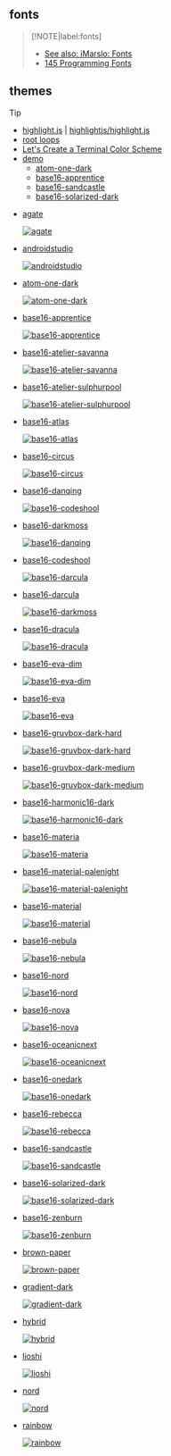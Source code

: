 
## fonts

> [!NOTE|label:fonts]
> - [See also: iMarslo: Fonts](../fonts.md)
> - [145 Programming Fonts](https://www.programmingfonts.org/)

## themes

> [!TIP]
> - [highlight.js](https://highlightjs.org/) | [highlightjs/highlight.js](https://github.com/highlightjs/highlight.js)
> - [root loops](https://rootloops.sh/)
> - [Let's Create a Terminal Color Scheme](https://hamvocke.com/blog/lets-create-a-terminal-color-scheme/)
> - [demo](https://highlightjs.org/demo)
>   - [atom-one-dark](https://highlightjs.org/demo#lang=bash&v=1&theme=atom-one-dark&code=IyEvdXNyL2Jpbi9lbnYgYmFzaAojIHNoZWxsY2hlY2sgc291cmNlPS9kZXYvbnVsbAoKd2hpbGUgW1sgJCMgLWd0IDAgXV07IGRvCiAgY2FzZSAiJDEiIGluCiAgICAtciB8IC0tcmVtb3RlLWxvZyApIHJsb2c9J3RydWUnOyBzaGlmdCA7OwogIGVzYWMKZG9uZQoKZ2RpZmY9JChnaXQgLS1uby1wYWdlciDEFiAtLXN0YcQXcmVsYXRpdmUgfCBoZWFkIC1uLTEpCmF3ayAnRk5SPT1OUiB7IGs9JDE7ICQxPSIiOyBtYXBba109JDA7IG5leHQgfSB7IHByaW50ICQwxR0kMl0gfScgXOUAvDwoZWNobyAt5ADSe%2BUAkn0iKSA85QCV5ACDdXMgLXNiKQojIHwgY29sdW1uIC10IC1zICd8JyAtb8UHfCBzZWTEQycxIHMvfCQvLycKCmlm5AE%2BLXrLWOUBQ3RoZeQBNmJyYW5jaOcA%2FnJldi1wYXJzZSAtLWFiYsQPcmVmIEhFQUQp5AE06ACiXG4kKGMgV2RpKX5%2BPiQoYykgxBBZaSkke8ZQfckVxCU6xQ4iCiAg7wFj5AGjLS1jb2xvciAtLWdyYXBoIC0tcHJldHR5PXRmb3JtYXQ6JyVDKDYpJWglQyhyZXNldCkgLSVDKHllbGxvdyklZMoXJXMgJUMoZ3JlZW4pKCVjcinED2JsdWUpPCVhbj7JKSfqAN5jb21t5QCTZGF0ZT3pAeQtLW1heC1jb3VudD0zCiAg5gFE5gJGID3kAUrkAlfuAUn%2FAR%2FlAR%2FmAppzL29yaWdpbi%2F%2FAS4g%2FwEw%2FwEw%2FwEw%2FwEw%2FwEw%2BwEwIO8A5iLpAOfkANRmaQpmaQoKIyB2aW06dGFic3RvcD0yOnNvZnTLDuQDqHdpZHRoPTI6ZXhwYW5kdGFiOmZpbGV0eXBlPXNo)
>   - [base16-apprentice](https://highlightjs.org/demo#lang=bash&v=1&theme=base16-apprentice&code=IyEvdXNyL2Jpbi9lbnYgYmFzaAojIHNoZWxsY2hlY2sgc291cmNlPS9kZXYvbnVsbAoKd2hpbGUgW1sgJCMgLWd0IDAgXV07IGRvCiAgY2FzZSAiJDEiIGluCiAgICAtciB8IC0tcmVtb3RlLWxvZyApIHJsb2c9J3RydWUnOyBzaGlmdCA7OwogIGVzYWMKZG9uZQoKZ2RpZmY9JChnaXQgLS1uby1wYWdlciDEFiAtLXN0YcQXcmVsYXRpdmUgfCBoZWFkIC1uLTEpCmF3ayAnRk5SPT1OUiB7IGs9JDE7ICQxPSIiOyBtYXBba109JDA7IG5leHQgfSB7IHByaW50ICQwxR0kMl0gfScgXOUAvDwoZWNobyAt5ADSe%2BUAkn0iKSA85QCV5ACDdXMgLXNiKQojIHwgY29sdW1uIC10IC1zICd8JyAtb8UHfCBzZWTEQycxIHMvfCQvLycKCmlm5AE%2BLXrLWOUBQ3RoZeQBNmJyYW5jaOcA%2FnJldi1wYXJzZSAtLWFiYsQPcmVmIEhFQUQp5AE06ACiXG4kKGMgV2RpKX5%2BPiQoYykgxBBZaSkke8ZQfckVxCU6xQ4iCiAg7wFj5AGjLS1jb2xvciAtLWdyYXBoIC0tcHJldHR5PXRmb3JtYXQ6JyVDKDYpJWglQyhyZXNldCkgLSVDKHllbGxvdyklZMoXJXMgJUMoZ3JlZW4pKCVjcinED2JsdWUpPCVhbj7JKSfqAN5jb21t5QCTZGF0ZT3pAeQtLW1heC1jb3VudD0zCiAg5gFE5gJGID3kAUrkAlfuAUn%2FAR%2FlAR%2FmAppzL29yaWdpbi%2F%2FAS4g%2FwEw%2FwEw%2FwEw%2FwEw%2FwEw%2BwEwIO8A5iLpAOfkANRmaQpmaQoKIyB2aW06dGFic3RvcD0yOnNvZnTLDuQDqHdpZHRoPTI6ZXhwYW5kdGFiOmZpbGV0eXBlPXNo)
>   - [base16-sandcastle](https://highlightjs.org/demo#lang=bash&v=1&theme=base16-sandcastle&code=IyEvdXNyL2Jpbi9lbnYgYmFzaAojIHNoZWxsY2hlY2sgc291cmNlPS9kZXYvbnVsbAoKd2hpbGUgW1sgJCMgLWd0IDAgXV07IGRvCiAgY2FzZSAiJDEiIGluCiAgICAtciB8IC0tcmVtb3RlLWxvZyApIHJsb2c9J3RydWUnOyBzaGlmdCA7OwogIGVzYWMKZG9uZQoKZ2RpZmY9JChnaXQgLS1uby1wYWdlciDEFiAtLXN0YcQXcmVsYXRpdmUgfCBoZWFkIC1uLTEpCmF3ayAnRk5SPT1OUiB7IGs9JDE7ICQxPSIiOyBtYXBba109JDA7IG5leHQgfSB7IHByaW50ICQwxR0kMl0gfScgXOUAvDwoZWNobyAt5ADSe%2BUAkn0iKSA85QCV5ACDdXMgLXNiKQojIHwgY29sdW1uIC10IC1zICd8JyAtb8UHfCBzZWTEQycxIHMvfCQvLycKCmlm5AE%2BLXrLWOUBQ3RoZeQBNmJyYW5jaOcA%2FnJldi1wYXJzZSAtLWFiYsQPcmVmIEhFQUQp5AE06ACiXG4kKGMgV2RpKX5%2BPiQoYykgxBBZaSkke8ZQfckVxCU6xA4iCiAg7wFi5AGiLS1jb2xvciAtLWdyYXBoIC0tcHJldHR5PXRmb3JtYXQ6JyVDKDYpJWglQyhyZXNldCkgLSVDKHllbGxvdyklZMoXJXMgJUMoZ3JlZW4pKCVjcinED2JsdWUpPCVhbj7JKSfqAN1jb21t5QCTZGF0ZT3pAeMtLW1heC1jb3VudD0zCiAg5gFD5gJFID3kAUnkAlbuAUj%2FAR7lAR7mAplzL29yaWdpbi%2F7AS0g5AEu%2FwEw%2FwEw%2FwEw%2FwEw%2FwEw%2BwEwIO8A5iLpAOfkANRmaQpmaQoKIyB2aW06dGFic3RvcD0yOnNvZnTLDuQDp3dpZHRoPTI6ZXhwYW5kdGFiOmZpbGV0eXBlPXNo)
>   - [base16-solarized-dark](https://highlightjs.org/demo#lang=bash&v=1&theme=base16-solarized-dark&code=IyEvdXNyL2Jpbi9lbnYgYmFzaAojIHNoZWxsY2hlY2sgc291cmNlPS9kZXYvbnVsbAoKd2hpbGUgW1sgJCMgLWd0IDAgXV07IGRvCiAgY2FzZSAiJDEiIGluCiAgICAtciB8IC0tcmVtb3RlLWxvZyApIHJsb2c9J3RydWUnOyBzaGlmdCA7OwogIGVzYWMKZG9uZQoKZ2RpZmY9JChnaXQgLS1uby1wYWdlciDEFiAtLXN0YcQXcmVsYXRpdmUgfCBoZWFkIC1uLTEpCmF3ayAnRk5SPT1OUiB7IGs9JDE7ICQxPSIiOyBtYXBba109JDA7IG5leHQgfSB7IHByaW50ICQwxR0kMl0gfScgXOUAvDwoZWNobyAt5ADSe%2BUAkn0iKSA85QCV5ACDdXMgLXNiKQojIHwgY29sdW1uIC10IC1zICd8JyAtb8UHfCBzZWTEQycxIHMvfCQvLycKCmlm5AE%2BLXrLWOUBQ3RoZeQBNmJyYW5jaOcA%2FnJldi1wYXJzZSAtLWFiYsQPcmVmIEhFQUQp5AE06ACiXG4kKGMgV2RpKX5%2BPiQoYykgxBBZaSkke8ZQfckVxCU6xA4iCiAg7wFi5AGiLS1jb2xvciAtLWdyYXBoIC0tcHJldHR5PXRmb3JtYXQ6JyVDKDYpJWglQyhyZXNldCkgLSVDKHllbGxvdyklZMoXJXMgJUMoZ3JlZW4pKCVjcinED2JsdWUpPCVhbj7JKSfqAN1jb21t5QCTZGF0ZT3pAeMtLW1heC1jb3VudD0zCiAg5gFD5gJFID3kAUnkAlbuAUj%2FAR7lAR7mAplzL29yaWdpbi%2F7AS0g5AEu%2FwEw%2FwEw%2FwEw%2FwEw%2FwEw%2BwEwIO8A5iLpAOfkANRmaQpmaQoKIyB2aW06dGFic3RvcD0yOnNvZnTLDuQDp3dpZHRoPTI6ZXhwYW5kdGFiOmZpbGV0eXBlPXNo)

- [agate](https://github.com/highlightjs/highlight.js/blob/main/src/styles/agate.css)

  [![agate](../../screenshot/tools/codetheme/hexo-agate.png)](https://marslo.github.io/ibook/screenshot/tools/codetheme/hexo-agate.png)

- [androidstudio](https://github.com/highlightjs/highlight.js/blob/main/src/styles/androidstudio.css)

  [![androidstudio](../../screenshot/tools/codetheme/hexo-androidstudio.png)](https://marslo.github.io/ibook/screenshot/tools/codetheme/hexo-androidstudio.png)

- [atom-one-dark](https://github.com/highlightjs/highlight.js/tree/main/src/styles/atom-one-dark.css)

  [![atom-one-dark](../../screenshot/tools/codetheme/hexo-atom-one-dark.png)](https://marslo.github.io/ibook/screenshot/tools/codetheme/hexo-atom-one-dark.png)

- [base16-apprentice](https://github.com/highlightjs/highlight.js/tree/main/src/styles/base16/apprentice.css)

  [![base16-apprentice](../../screenshot/tools/codetheme/hexo-base16-apprentice.png)](https://marslo.github.io/ibook/screenshot/tools/codetheme/hexo-base16-apprentice.png)

- [base16-atelier-savanna](https://github.com/highlightjs/highlight.js/tree/main/src/styles/base16/atelier-savanna.css)

  [![base16-atelier-savanna](../../screenshot/tools/codetheme/hexo-base16-atelier-savanna.png)](https://marslo.github.io/ibook/screenshot/tools/codetheme/hexo-base16-atelier-savanna.png)

- [base16-atelier-sulphurpool](https://github.com/highlightjs/highlight.js/tree/main/src/styles/base16/atelier-sulphurpool.css)

  [![base16-atelier-sulphurpool](../../screenshot/tools/codetheme/hexo-base16-atelier-sulphurpool.png)](https://marslo.github.io/ibook/screenshot/tools/codetheme/hexo-base16-atelier-sulphurpool.png)

- [base16-atlas](https://github.com/highlightjs/highlight.js/tree/main/src/styles/base16/atlas.css)

  [![base16-atlas](../../screenshot/tools/codetheme/hexo-base16-atlas.png)](https://marslo.github.io/ibook/screenshot/tools/codetheme/hexo-base16-atlas.png)

- [base16-circus](https://github.com/highlightjs/highlight.js/tree/main/src/styles/base16/circus.css)

  [![base16-circus](../../screenshot/tools/codetheme/hexo-base16-circus.png)](https://marslo.github.io/ibook/screenshot/tools/codetheme/hexo-base16-circus.png)

- [base16-danqing](https://github.com/highlightjs/highlight.js/tree/main/src/styles/base16/danqing.css)

  [![base16-codeshool](../../screenshot/tools/codetheme/hexo-base16-codeshool.png)](https://marslo.github.io/ibook/screenshot/tools/codetheme/hexo-base16-codeshool.png)

- [base16-darkmoss](https://github.com/highlightjs/highlight.js/tree/main/src/styles/base16/darkmoss.css)

  [![base16-danqing](../../screenshot/tools/codetheme/hexo-base16-danqing.png)](https://marslo.github.io/ibook/screenshot/tools/codetheme/hexo-base16-danqing.png)

- [base16-codeshool](https://github.com/highlightjs/highlight.js/tree/main/src/styles/base16/codeschool.css)

  [![base16-darcula](../../screenshot/tools/codetheme/hexo-base16-darcula.png)](https://marslo.github.io/ibook/screenshot/tools/codetheme/hexo-base16-darcula.png)

- [base16-darcula](https://github.com/highlightjs/highlight.js/tree/main/src/styles/base16/darcula.css)

  [![base16-darkmoss](../../screenshot/tools/codetheme/hexo-base16-darkmoss.png)](https://marslo.github.io/ibook/screenshot/tools/codetheme/hexo-base16-darkmoss.png)

- [base16-dracula](https://github.com/highlightjs/highlight.js/tree/main/src/styles/base16/dracula.css)

  [![base16-dracula](../../screenshot/tools/codetheme/hexo-base16-dracula.png)](https://marslo.github.io/ibook/screenshot/tools/codetheme/hexo-base16-dracula.png)

- [base16-eva-dim](https://github.com/highlightjs/highlight.js/tree/main/src/styles/base16/eve-dim.css)

  [![base16-eva-dim](../../screenshot/tools/codetheme/hexo-base16-eva-dim.png)](https://marslo.github.io/ibook/screenshot/tools/codetheme/hexo-base16-eva-dim.png)

- [base16-eva](https://github.com/highlightjs/highlight.js/tree/main/src/styles/base16/eve.css)

  [![base16-eva](../../screenshot/tools/codetheme/hexo-base16-eva.png)](https://marslo.github.io/ibook/screenshot/tools/codetheme/hexo-base16-eva.png)

- [base16-gruvbox-dark-hard](https://github.com/highlightjs/highlight.js/tree/main/src/styles/base16/gruvbox-dark-hard.css)

  [![base16-gruvbox-dark-hard](../../screenshot/tools/codetheme/hexo-base16-gruvbox-dark-hard.png)](https://marslo.github.io/ibook/screenshot/tools/codetheme/hexo-base16-gruvbox-dark-hard.png)

- [base16-gruvbox-dark-medium](https://github.com/highlightjs/highlight.js/tree/main/src/styles/base16/gruvbox-dark-medium.css)

  [![base16-gruvbox-dark-medium](../../screenshot/tools/codetheme/hexo-base16-gruvbox-dark-medium.png)](https://marslo.github.io/ibook/screenshot/tools/codetheme/hexo-base16-gruvbox-dark-medium.png)

- [base16-harmonic16-dark](https://github.com/highlightjs/highlight.js/tree/main/src/styles/base16/harmonic16-dark.css)

  [![base16-harmonic16-dark](../../screenshot/tools/codetheme/hexo-base16-harmonic16-dark.png)](https://marslo.github.io/ibook/screenshot/tools/codetheme/hexo-base16-harmonic16-dark.png)

- [base16-materia](https://github.com/highlightjs/highlight.js/blob/main/src/styles/base16/materia.css)

  [![base16-materia](../../screenshot/tools/codetheme/hexo-base16-materia.png)](https://marslo.github.io/ibook/screenshot/tools/codetheme/hexo-base16-materia.png)

- [base16-material-palenight](https://github.com/highlightjs/highlight.js/blob/main/src/styles/base16/material-palenight.css)

  [![base16-material-palenight](../../screenshot/tools/codetheme/hexo-base16-material-palenight.png)](https://marslo.github.io/ibook/screenshot/tools/codetheme/hexo-base16-material-palenight.png)

- [base16-material](https://github.com/highlightjs/highlight.js/blob/main/src/styles/base16/material.css)

  [![base16-material](../../screenshot/tools/codetheme/hexo-base16-material.png)](https://marslo.github.io/ibook/screenshot/tools/codetheme/hexo-base16-material.png)

- [base16-nebula](https://github.com/highlightjs/highlight.js/tree/main/src/styles/base16/nebula.css)

  [![base16-nebula](../../screenshot/tools/codetheme/hexo-base16-nebula.png)](https://marslo.github.io/ibook/screenshot/tools/codetheme/hexo-base16-nebula.png)

- [base16-nord](https://github.com/highlightjs/highlight.js/tree/main/src/styles/base16/noed.css)

  [![base16-nord](../../screenshot/tools/codetheme/hexo-base16-nord.png)](https://marslo.github.io/ibook/screenshot/tools/codetheme/hexo-base16-nord.png)

- [base16-nova](https://github.com/highlightjs/highlight.js/tree/main/src/styles/base16/nova.css)

  [![base16-nova](../../screenshot/tools/codetheme/hexo-base16-nova.png)](https://marslo.github.io/ibook/screenshot/tools/codetheme/hexo-base16-nova.png)

- [base16-oceanicnext](https://github.com/highlightjs/highlight.js/tree/main/src/styles/base16/oceanicnext.css)

  [![base16-oceanicnext](../../screenshot/tools/codetheme/hexo-base16-oceanicnext.png)](https://marslo.github.io/ibook/screenshot/tools/codetheme/hexo-base16-oceanicnext.png)

- [base16-onedark](https://github.com/highlightjs/highlight.js/tree/main/src/styles/base16/onedark.css)

  [![base16-onedark](../../screenshot/tools/codetheme/hexo-base16-onedark.png)](https://marslo.github.io/ibook/screenshot/tools/codetheme/hexo-base16-onedark.png)

- [base16-rebecca](https://github.com/highlightjs/highlight.js/tree/main/src/styles/base16/rebecca.css)

  [![base16-rebecca](../../screenshot/tools/codetheme/hexo-base16-rebecca.png)](https://marslo.github.io/ibook/screenshot/tools/codetheme/hexo-base16-rebecca.png)

- [base16-sandcastle](https://github.com/highlightjs/highlight.js/tree/main/src/styles/base16/sandcastle.css)

  [![base16-sandcastle](../../screenshot/tools/codetheme/hexo-base16-sandcastle.png)](https://marslo.github.io/ibook/screenshot/tools/codetheme/hexo-base16-sandcastle.png)

- [base16-solarized-dark](https://github.com/highlightjs/highlight.js/tree/main/src/styles/base16/solarized-dark.css)

  [![base16-solarized-dark](../../screenshot/tools/codetheme/hexo-base16-solarized-dark.png)](https://marslo.github.io/ibook/screenshot/tools/codetheme/hexo-base16-solarized-dark.png)

- [base16-zenburn](https://github.com/highlightjs/highlight.js/tree/main/src/styles/base16/zendburn.css)

  [![base16-zenburn](../../screenshot/tools/codetheme/hexo-base16-zenburn.png)](https://marslo.github.io/ibook/screenshot/tools/codetheme/hexo-base16-zenburn.png)

- [brown-paper](https://github.com/highlightjs/highlight.js/tree/main/src/styles/brown-paper.css)

  [![brown-paper](../../screenshot/tools/codetheme/hexo-brown-paper.png)](https://marslo.github.io/ibook/screenshot/tools/codetheme/hexo-brown-paper.png)

- [gradient-dark](https://github.com/highlightjs/highlight.js/tree/main/src/styles/gradient-dark.css)

  [![gradient-dark](../../screenshot/tools/codetheme/hexo-gradient-dark.png)](https://marslo.github.io/ibook/screenshot/tools/codetheme/hexo-gradient-dark.png)

- [hybrid](https://github.com/highlightjs/highlight.js/tree/main/src/styles/hybrid.css)

  [![hybrid](../../screenshot/tools/codetheme/hexo-hybrid.png)](https://marslo.github.io/ibook/screenshot/tools/codetheme/hexo-hybrid.png)

- [lioshi](https://github.com/highlightjs/highlight.js/tree/main/src/styles/lioshi.css)

  [![lioshi](../../screenshot/tools/codetheme/hexo-lioshi.png)](https://marslo.github.io/ibook/screenshot/tools/codetheme/hexo-lioshi.png)

- [nord](https://github.com/highlightjs/highlight.js/tree/main/src/styles/nord.css)

  [![nord](../../screenshot/tools/codetheme/hexo-nord.png)](https://marslo.github.io/ibook/screenshot/tools/codetheme/hexo-nord.png)

- [rainbow](https://github.com/highlightjs/highlight.js/tree/main/src/styles/rainbow.css)

  [![rainbow](../../screenshot/tools/codetheme/hexo-rainbow.png)](https://marslo.github.io/ibook/screenshot/tools/codetheme/hexo-rainbow.png)
